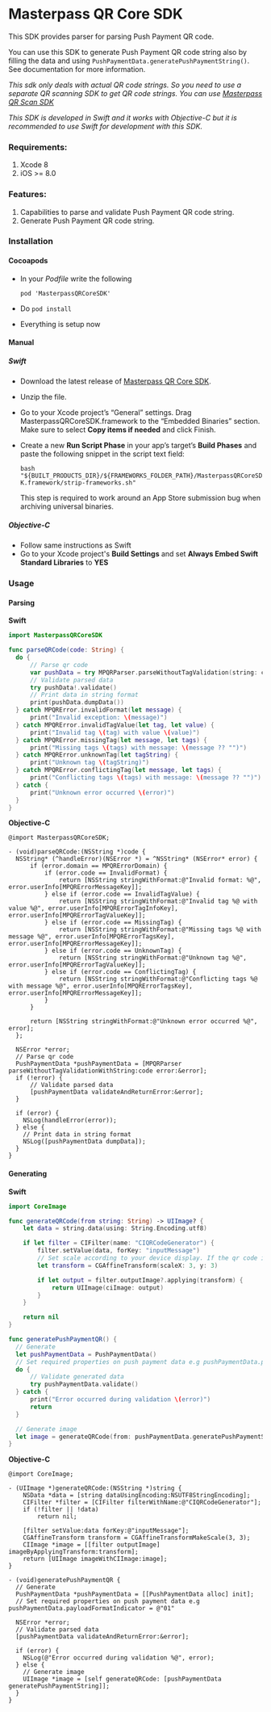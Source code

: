 # Masterpass QR Core SDK

This SDK provides parser for parsing Push Payment QR code.

You can use this SDK to generate Push Payment QR code string also by filling the data and using `PushPaymentData.generatePushPaymentString()`. See documentation for more information.

_This sdk only deals with actual QR code strings. So you need to use a separate QR scanning SDK to get QR code strings. You can use [Masterpass QR Scan SDK][1]_

*This SDK is developed in Swift and it works with Objective-C but it is recommended to use Swift for development with this SDK.*

### Requirements:
1. Xcode 8
2. iOS >= 8.0

### Features:
1. Capabilities to parse and validate Push Payment QR code string.
2. Generate Push Payment QR code string.

### Installation

#### Cocoapods
- In your *Podfile* write the following

  ```
  pod 'MasterpassQRCoreSDK'
  ```

- Do `pod install`
- Everything is setup now

#### Manual
##### Swift
- Download the latest release of [Masterpass QR Core SDK][2].
- Unzip the file.
- Go to your Xcode project’s “General” settings. Drag MasterpassQRCoreSDK.framework to the “Embedded Binaries” section. Make sure to select **Copy items if needed** and click Finish.
- Create a new **Run Script Phase** in your app’s target’s **Build Phases** and paste the following snippet in the script text field:

	`bash "${BUILT_PRODUCTS_DIR}/${FRAMEWORKS_FOLDER_PATH}/MasterpassQRCoreSDK.framework/strip-frameworks.sh"`

  This step is required to work around an App Store submission bug when archiving universal binaries.


##### Objective-C
- Follow same instructions as Swift
- Go to your Xcode project's **Build Settings** and set **Always Embed Swift Standard Libraries** to **YES**

[1]: https://www.github.com/Mastercard/masterpass-qr-scan-sdk-ios
[2]: https://www.github.com/Mastercard/masterpass-qr-core-sdk-ios/releases/download/1.0.1/masterpassqrcoresdk-framework-ios.zip

### Usage

#### Parsing

__Swift__

```swift
import MasterpassQRCoreSDK

func parseQRCode(code: String) {
  do {
      // Parse qr code
      var pushData = try MPQRParser.parseWithoutTagValidation(string: code)
      // Validate parsed data
      try pushData!.validate()
      // Print data in string format
      print(pushData.dumpData())
  } catch MPQRError.invalidFormat(let message) {
      print("Invalid exception: \(message)")
  } catch MPQRError.invalidTagValue(let tag, let value) {
      print("Invalid tag \(tag) with value \(value)")
  } catch MPQRError.missingTag(let message, let tags) {
      print("Missing tags \(tags) with message: \(message ?? "")")
  } catch MPQRError.unknownTag(let tagString) {
      print("Unknown tag \(tagString)")
  } catch MPQRError.conflictingTag(let message, let tags) {
      print("Conflicting tags \(tags) with message: \(message ?? "")")
  } catch {
      print("Unknown error occurred \(error)")
  }
}
```

__Objective-C__

```objc
@import MasterpassQRCoreSDK;

- (void)parseQRCode:(NSString *)code {
  NSString* (^handleError)(NSError *) = ^NSString* (NSError* error) {
      if (error.domain == MPQRErrorDomain) {
          if (error.code == InvalidFormat) {
              return [NSString stringWithFormat:@"Invalid format: %@", error.userInfo[MPQRErrorMessageKey]];
          } else if (error.code == InvalidTagValue) {
              return [NSString stringWithFormat:@"Invalid tag %@ with value %@", error.userInfo[MPQRErrorTagInfoKey], error.userInfo[MPQRErrorTagValueKey]];
          } else if (error.code == MissingTag) {
              return [NSString stringWithFormat:@"Missing tags %@ with message %@", error.userInfo[MPQRErrorTagsKey], error.userInfo[MPQRErrorMessageKey]];
          } else if (error.code == UnknownTag) {
              return [NSString stringWithFormat:@"Unknown tag %@", error.userInfo[MPQRErrorTagValueKey]];
          } else if (error.code == ConflictingTag) {
              return [NSString stringWithFormat:@"Conflicting tags %@ with message %@", error.userInfo[MPQRErrorTagsKey], error.userInfo[MPQRErrorMessageKey]];
          }
      }

      return [NSString stringWithFormat:@"Unknown error occurred %@", error];
  };

  NSError *error;
  // Parse qr code
  PushPaymentData *pushPaymentData = [MPQRParser parseWithoutTagValidationWithString:code error:&error];
  if (!error) {
      // Validate parsed data
      [pushPaymentData validateAndReturnError:&error];
  }

  if (error) {
    NSLog(handleError(error));
  } else {
    // Print data in string format
    NSLog([pushPaymentData dumpData]);
  }
}
```

#### Generating

__Swift__

```swift
import CoreImage

func generateQRCode(from string: String) -> UIImage? {
    let data = string.data(using: String.Encoding.utf8)

    if let filter = CIFilter(name: "CIQRCodeGenerator") {
        filter.setValue(data, forKey: "inputMessage")
        // Set scale according to your device display. If the qr code is blurry then increase scale
        let transform = CGAffineTransform(scaleX: 3, y: 3)

        if let output = filter.outputImage?.applying(transform) {
            return UIImage(ciImage: output)
        }
    }

    return nil
}

func generatePushPaymentQR() {
  // Generate
  let pushPaymentData = PushPaymentData()
  // Set required properties on push payment data e.g pushPaymentData.payloadFormatIndicator = "01"
  do {
      // Validate generated data
      try pushPaymentData.validate()
  } catch {
      print("Error occurred during validation \(error)")
      return
  }

  // Generate image
  let image = generateQRCode(from: pushPaymentData.generatePushPaymentString())
}
```

__Objective-C__

```objc
@import CoreImage;

- (UIImage *)generateQRCode:(NSString *)string {
    NSData *data = [string dataUsingEncoding:NSUTF8StringEncoding];
    CIFilter *filter = [CIFilter filterWithName:@"CIQRCodeGenerator"];
    if (!filter || !data)
        return nil;

    [filter setValue:data forKey:@"inputMessage"];
    CGAffineTransform transform = CGAffineTransformMakeScale(3, 3);
    CIImage *image = [[filter outputImage] imageByApplyingTransform:transform];
    return [UIImage imageWithCIImage:image];
}

- (void)generatePushPaymentQR {
  // Generate
  PushPaymentData *pushPaymentData = [[PushPaymentData alloc] init];
  // Set required properties on push payment data e.g pushPaymentData.payloadFormatIndicator = @"01"

  NSError *error;
  // Validate parsed data
  [pushPaymentData validateAndReturnError:&error];

  if (error) {
    NSLog(@"Error occurred during validation %@", error);
  } else {
    // Generate image
    UIImage *image = [self generateQRCode: [pushPaymentData generatePushPaymentString]];
  }
}
```
